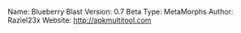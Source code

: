 Name: Blueberry Blast
Version: 0.7 Beta
Type: MetaMorphs
Author: Raziel23x
Website: http://apkmultitool.com
